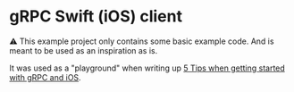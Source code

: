# gRPC Swift (iOS) client

⚠️ This example project only contains some basic example code. And is meant to be used as an inspiration as is.

It was used as a "playground" when writing up [5 Tips when getting started with gRPC and iOS](https://medium.com/@thomsmed/5-tips-when-getting-started-with-grpc-and-ios-9e4323bd6b98).
